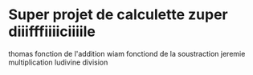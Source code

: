 # Super projet de calculette zuper diiifffiiiiciiiile

thomas fonction de l'addition
wiam fonctiond de la soustraction
jeremie multiplication
ludivine division
